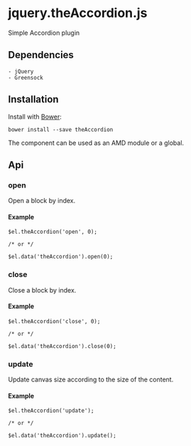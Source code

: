 # jquery.theAccordion.js

Simple Accordion plugin

## Dependencies

    - jQuery
    - Greensock

## Installation

Install with [Bower](http://bower.io):

    bower install --save theAccordion

The component can be used as an AMD module or a global.

## Api

### open

Open a block by index.

#### Example

    $el.theAccordion('open', 0);
    
    /* or */
    
    $el.data('theAccordion').open(0);
    
### close

Close a block by index.

#### Example

    $el.theAccordion('close', 0);
    
    /* or */
    
    $el.data('theAccordion').close(0);
    
### update

Update canvas size according to the size of the content.

#### Example

    $el.theAccordion('update');
    
    /* or */
    
    $el.data('theAccordion').update();



